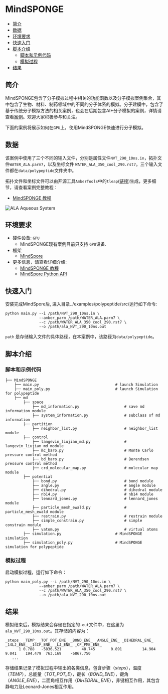 # MindSPONGE

- [简介](#简介)
- [数据](#数据)
- [环境要求](#环境要求)
- [快速入门](#快速入门)
- [脚本介绍](#脚本介绍)
    - [脚本和示例代码](#脚本和示例代码)
    - [模拟过程](#模拟过程)
- [结果](#结果)

## 简介

MindSPONGE包含了分子模拟过程中相关的功能函数以及分子模拟案例集合，其中包含了生物、材料、制药领域中的不同的分子体系的模拟。分子建模中，包含了基于传统分子模拟方法的相关案例，也会在后期包含AI+分子模拟的案例，详情请查看[案例](https://gitee.com/jialiangyu/mindscience/blob/dev_yjl/MindSPONGE/examples/polypeptide/README_CN.md)。欢迎大家积极参与和关注。

下面的案例将展示如何在`GPU`上，使用MindSPONGE快速进行分子模拟。

## 数据

该案例中使用了三个不同的输入文件，分别是属性文件`NVT_290_10ns.in`，拓扑文件`WATER_ALA.parm7`，以及坐标文件 `WATER_ALA_350_cool_290.rst7`。三个输入文件都在`data/polypeptide`文件夹中。

拓扑文件和坐标文件可以由开源工具`AmberTools`中的`tleap`([链接](<http://ambermd.org/GetAmber.php>))生成，更多细节，请查看案例完整教程：

- [MindSPONGE 教程](https://gitee.com/mindspore/mindscience/blob/master/MindSPONGE/examples/polypeptide/README_CN.md)

![ALA Aqueous System](https://images.gitee.com/uploads/images/2021/0323/184453_4bd9b1a6_8142020.png "图片1.png")

## 环境要求

- 硬件设备: `GPU`
    - MindSPONGE现有案例目前只支持 `GPU`设备.
- 框架
    - [MindSpore](https://www.mindspore.cn/install/en)
- 更多信息，请查看详细介绍:
    - [MindSPONGE 教程](https://gitee.com/mindspore/mindscience/blob/master/MindSPONGE/examples/)
    - [MindSpore Python API](https://www.mindspore.cn/docs/api/en/master/index.html)

## 快速入门

安装完成MindSpore后, 进入目录../examples/polypeptide/src/运行如下命令:

```shell
python main.py --i /path/NVT_290_10ns.in \
               --amber_parm /path/WATER_ALA.parm7 \
               --c /path/WATER_ALA_350_cool_290.rst7 \
               --o /path/ala_NVT_290_10ns.out
```

`path` 是存储输入文件的具体路径，在本案例中，该路径为`data/polypeptide`。

## 脚本介绍

### 脚本和示例代码

```shell
├── MindSPONGE
    ├── main.py                                  # launch Simulation
    ├── main_poly.py                             # launch Simulation for polypeptide
    ├── md
        ├── space
            ├── md_information.py                    # save md information module
            ├── system_information.py                # subclass of md information
        ├── partition
            ├── neighbor_list.py                     # neighbor_list module
        ├── control
            ├── langevin_liujian_md.py               # langevin_liujian_md module
            ├── mc_baro.py                           # Monte Carlo pressure control method
            ├── bd_baro.py                           # Berendsen pressure control method
            ├── crd_molecular_map.py                 # molecular map module
        ├── potential
            ├── bond.py                              # bond module
            ├── angle.py                             # angle module
            ├── dihedral.py                          # dihedral module
            ├── nb14.py                              # nb14 module
            ├── lennard_jones.py                     # lennard_jones module
            ├── particle_mesh_ewald.py               # particle_mesh_ewald module
            ├── restrain.py                          # restrain module
            ├── simple_constrain.py                  # simple constrain module
            ├── vatom.py                             # virtual atoms
        ├── simulation.py                        # MindSPONGE simulation
        ├── simulation_poly.py                   # MindSPONGE simulation for polypeptide
```

### 模拟过程

启动模拟过程，运行如下命令：

```shell
python main_poly.py --i /path/NVT_290_10ns.in \
               --amber_parm /path/WATER_ALA.parm7 \
               --c /path/WATER_ALA_350_cool_290.rst7 \
               --o /path/ala_NVT_290_10ns.out
```

## 结果

模拟结束后，模拟结果会存储在指定的`.out`文件中，在这里为`ala_NVT_290_10ns.out`。其存储的内容为：

```text
_steps_ _TEMP_ _TOT_POT_ENE_ _BOND_ENE_ _ANGLE_ENE_ _DIHEDRAL_ENE_ _14LJ_ENE_ _14CF_ENE_ _LJ_ENE_ _CF_PME_ENE_
      1 0.788   -5836.521         48.745       0.891         14.904      9.041    194.479  763.169    -6867.750
   ...
```

存储结果记录了模拟过程中输出的各类信息，包含步骤（_steps_），温度（_TEMP_），总能量（_TOT_POT_E_），键长（_BOND_ENE_），键角（_ANGLE_ENE_），二面角相互作用（_DIHEDRAL_ENE_），非键相互作用，其包含静电力及Leonard-Jones相互作用。
